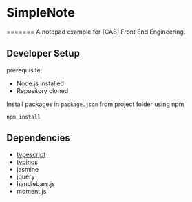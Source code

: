 # SimpleNote
=======
A notepad example for [CAS] Front End Engineering.

## Developer Setup

prerequisite:
* Node.js installed
* Repository cloned

Install packages in `package.json`  from project folder using npm

    npm install

## Dependencies

* [typescript](http:/github.com/microsoft/typescript)
* [typings](http:/github.com/typings/typings)
* jasmine
* jquery
* handlebars.js
* moment.js


